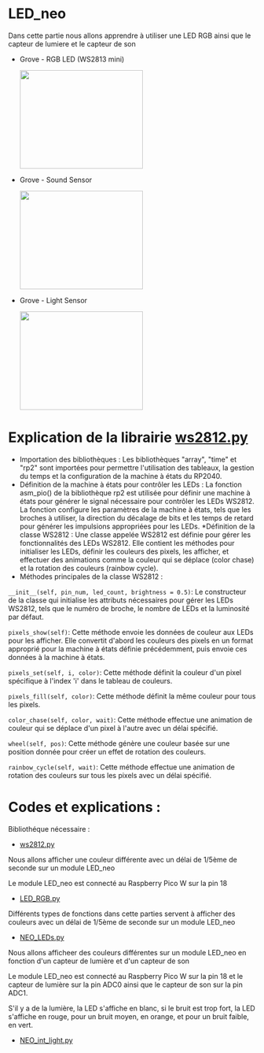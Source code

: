 # LED_neo 

Dans cette partie nous allons apprendre à utiliser une LED RGB ainsi que le capteur de lumiere et le capteur de son 



* Grove - RGB LED (WS2813 mini)

  <img src="https://user-images.githubusercontent.com/124878705/232407483-ab77ddec-f169-49f9-a289-1a8865205652.png" width="250" height="200">

  
* Grove - Sound Sensor

  <img src="https://user-images.githubusercontent.com/124878705/232407588-149f01a1-7939-4649-8cbb-3ea6e063348c.png" width="250" height="200">


* Grove - Light Sensor

  <img src="https://user-images.githubusercontent.com/124878705/232407540-338cb041-f564-4ab1-b005-9f2b8e51d7a8.png" width="250" height="200">


  
  


# Explication de la librairie  [ws2812.py](ws2812.py)

* Importation des bibliothèques : Les bibliothèques "array", "time" et "rp2" sont importées pour permettre l'utilisation des tableaux, la gestion du temps et la configuration de la machine à états du RP2040.
* Définition de la machine à états pour contrôler les LEDs : La fonction asm_pio() de la bibliothèque rp2 est utilisée pour définir une machine à états pour générer le signal nécessaire pour contrôler les LEDs WS2812. La fonction configure les paramètres de la machine à états, tels que les broches à utiliser, la direction du décalage de bits et les temps de retard pour générer les impulsions appropriées pour les LEDs.
*Définition de la classe WS2812 : Une classe appelée WS2812 est définie pour gérer les fonctionnalités des LEDs WS2812. Elle contient les méthodes pour initialiser les LEDs, définir les couleurs des pixels, les afficher, et effectuer des animations comme la couleur qui se déplace (color chase) et la rotation des couleurs (rainbow cycle).
* Méthodes principales de la classe WS2812 :

`__init__(self, pin_num, led_count, brightness = 0.5)`: Le constructeur de la classe qui initialise les attributs nécessaires pour gérer les LEDs WS2812, tels que le numéro de broche, le nombre de LEDs et la luminosité par défaut.

`pixels_show(self)`: Cette méthode envoie les données de couleur aux LEDs pour les afficher. Elle convertit d'abord les couleurs des pixels en un format approprié pour la machine à états définie précédemment, puis envoie ces données à la machine à états.

`pixels_set(self, i, color)`: Cette méthode définit la couleur d'un pixel spécifique à l'index 'i' dans le tableau de couleurs.

`pixels_fill(self, color)`: Cette méthode définit la même couleur pour tous les pixels.

`color_chase(self, color, wait)`: Cette méthode effectue une animation de couleur qui se déplace d'un pixel à l'autre avec un délai spécifié.

`wheel(self, pos)`: Cette méthode génère une couleur basée sur une position donnée pour créer un effet de rotation des couleurs.

`rainbow_cycle(self, wait)`: Cette méthode effectue une animation de rotation des couleurs sur tous les pixels avec un délai spécifié.




# Codes et explications : 

Bibliothéque nécessaire :
* [ws2812.py](ws2812.py)

Nous allons afficher une couleur différente avec un délai de 1/5ème de seconde sur un module LED_neo

Le module LED_neo est connecté au Raspberry Pico W sur la pin 18 

* [LED_RGB.py](LED_RGB.py)

Différents types de fonctions dans cette parties servent à afficher des couleurs avec un délai de 1/5ème de seconde sur un module LED_neo

* [NEO_LEDs.py](NEO_LEDs.py)

Nous allons afficheer des couleurs différentes sur un module LED_neo en fonction d'un capteur de lumière et d'un capteur de son

Le module LED_neo est connecté au Raspberry Pico W sur la pin 18 et le capteur de lumière sur la pin ADC0 ainsi que le capteur de son sur la pin ADC1.

S'il y a de la lumière, la LED s'affiche en blanc, si le bruit est trop fort, la LED s'affiche en rouge, pour un bruit moyen, en orange, et pour un bruit faible, en vert.

* [NEO_int_light.py](NEO_int_light.py)
